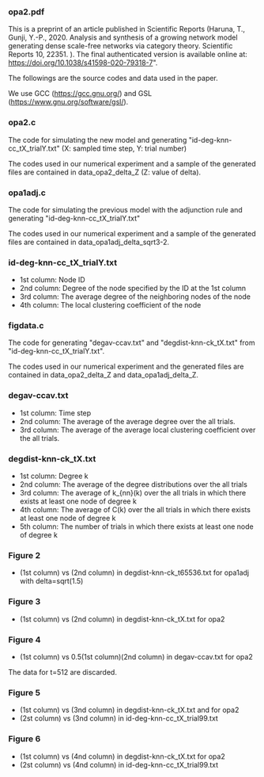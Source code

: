 ### opa2.pdf
This is a preprint of an article published in Scientific Reports (Haruna, T., Gunji, Y.-P., 2020. Analysis and synthesis of a growing network model generating dense scale-free networks via category theory. Scientific Reports 10, 22351.
). The final authenticated version is available online at:
https://doi.org/10.1038/s41598-020-79318-7".

The followings are the source codes and data used in the paper.

We use GCC (https://gcc.gnu.org/) and GSL (https://www.gnu.org/software/gsl/). 

### opa2.c
The code for simulating the new model and generating "id-deg-knn-cc_tX_trialY.txt" (X: sampled time step, Y: trial number) 

The codes used in our numerical experiment and a sample of the generated files are contained in data_opa2_delta_Z (Z: value of delta).

### opa1adj.c
The code for simulating the previous model with the adjunction rule and generating "id-deg-knn-cc_tX_trialY.txt"

The codes used in our numerical experiment and a sample of the generated files are contained in data_opa1adj_delta_sqrt3-2.
  
### id-deg-knn-cc_tX_trialY.txt
- 1st column: Node ID
- 2nd column: Degree of the node specified by the ID at the 1st column
- 3rd column: The average degree of the neighboring nodes of the node
- 4th column: The local clustering coefficient of the node

### figdata.c
The code for generating "degav-ccav.txt" and "degdist-knn-ck_tX.txt" from "id-deg-knn-cc_tX_trialY.txt".

The codes used in our numerical experiment and the generated files are contained in data_opa2_delta_Z and data_opa1adj_delta_Z.
 
### degav-ccav.txt
- 1st column: Time step
- 2nd column: The average of the average degree over the all trials.
- 3rd column: The average of the average local clustering coefficient over the all trials.
 
### degdist-knn-ck_tX.txt
- 1st column: Degree k
- 2nd column: The average of the degree distributions over the all trials
- 3rd column: The average of k_{nn}(k) over the all trials in which there exists at least one node of degree k
- 4th column: The average of C(k) over the all trials in which there exists at least one node of degree k
- 5th column: The number of trials in which there exists at least one node of degree k
 
### Figure 2
- (1st column) vs (2nd column) in degdist-knn-ck_t65536.txt for opa1adj with delta=sqrt(1.5)
 
### Figure 3
- (1st column) vs (2nd column) in degdist-knn-ck_tX.txt for opa2
 
### Figure 4
- (1st column) vs 0.5(1st column)(2nd column) in degav-ccav.txt for opa2

The data for t=512 are discarded.
 
### Figure 5
- (1st column) vs (3nd column) in degdist-knn-ck_tX.txt and  for opa2
- (2st column) vs (3nd column) in id-deg-knn-cc_tX_trial99.txt
 
### Figure 6
- (1st column) vs (4nd column) in degdist-knn-ck_tX.txt for opa2
- (2st column) vs (4nd column) in id-deg-knn-cc_tX_trial99.txt
  
